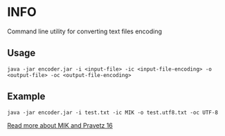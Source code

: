 # INFO
Command line utility for converting text files encoding


## Usage

`java -jar encoder.jar -i <input-file> -ic <input-file-encoding> -o <output-file> -oc <output-file-encoding>`


## Example
`java -jar encoder.jar -i test.txt -ic MIK -o test.utf8.txt -oc UTF-8`

[Read more about MIK and Pravetz 16](https://en.wikipedia.org/wiki/MIK_(character_set))
